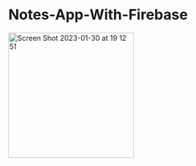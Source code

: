 # Notes-App-With-Firebase

<img width="250" alt="Screen Shot 2023-01-30 at 19 12 51" src="https://user-images.githubusercontent.com/60041910/215493758-1819fffc-6e1e-4133-b686-15c7b461624a.png">
